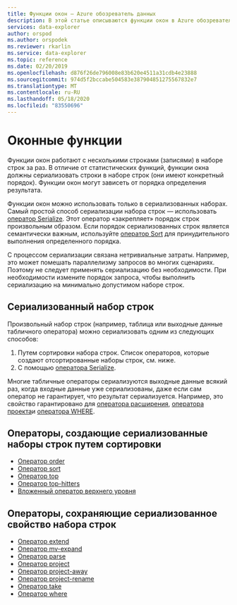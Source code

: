```yaml
---
title: Функции окон — Azure обозреватель данных
description: В этой статье описываются функции окон в Azure обозреватель данных.
services: data-explorer
author: orspod
ms.author: orspodek
ms.reviewer: rkarlin
ms.service: data-explorer
ms.topic: reference
ms.date: 02/20/2019
ms.openlocfilehash: d876f26de796008e83b620e4511a31cdb4e23888
ms.sourcegitcommit: 974d5f2bccabe504583e387904851275567832e7
ms.translationtype: MT
ms.contentlocale: ru-RU
ms.lasthandoff: 05/18/2020
ms.locfileid: "83550696"
---
```

# <a name="window-functions"></a>Оконные функции

Функции окон работают с несколькими строками (записями) в наборе строк за раз. В отличие от статистических функций, функции окна должны сериализовать строки в наборе строк (они имеют конкретный порядок). Функции окон могут зависеть от порядка определения результата.

Функции окон можно использовать только в сериализованных наборах. Самый простой способ сериализации набора строк — использовать [оператор Serialize](./serializeoperator.md). Этот оператор «закрепляет» порядок строк произвольным образом. Если порядок сериализованных строк является семантически важным, используйте [оператор Sort](./sortoperator.md) для принудительного выполнения определенного порядка.

С процессом сериализации связана нетривиальные затраты. Например, это может помешать параллелизму запросов во многих сценариях. Поэтому не следует применять сериализацию без необходимости. При необходимости измените порядок запроса, чтобы выполнить сериализацию на минимально допустимом наборе строк.

## <a name="serialized-row-set"></a>Сериализованный набор строк

Произвольный набор строк (например, таблица или выходные данные табличного оператора) можно сериализовать одним из следующих способов:

1. Путем сортировки набора строк. Список операторов, которые создают отсортированные наборы строк, см. ниже.
2. С помощью [оператора Serialize](./serializeoperator.md).

Многие табличные операторы сериализуются выходные данные всякий раз, когда входные данные уже сериализованы, даже если сам оператор не гарантирует, что результат сериализуется. Например, это свойство гарантировано для [оператора расширения](./extendoperator.md), [оператора проекта](./projectoperator.md)и [оператора WHERE](./whereoperator.md).

## <a name="operators-that-emit-serialized-row-sets-by-sorting"></a>Операторы, создающие сериализованные наборы строк путем сортировки

* [Оператор order](./orderoperator.md)
* [Оператор sort](./sortoperator.md)
* [Оператор top](./topoperator.md)
* [Оператор top-hitters](./tophittersoperator.md)
* [Вложенный оператор верхнего уровня](./topnestedoperator.md)

## <a name="operators-that-preserve-the-serialized-row-set-property"></a>Операторы, сохраняющие сериализованное свойство набора строк

* [Оператор extend](./extendoperator.md)
* [Оператор mv-expand](./mvexpandoperator.md)
* [Оператор parse](./parseoperator.md)
* [Оператор project](./projectoperator.md)
* [Оператор project-away](./projectawayoperator.md)
* [Оператор project-rename](./projectrenameoperator.md)
* [Оператор take](./takeoperator.md)
* [Оператор where](./whereoperator.md)
